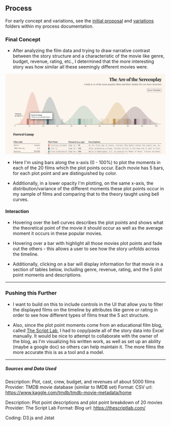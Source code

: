## Process

For early concept and variations, see the [initial proposal](https://github.com/samizdatco/dvia-2018/tree/master/4.final-project/students/am/andrew/process/initial-proposal) and [variations](https://github.com/samizdatco/dvia-2018/tree/master/4.final-project/students/am/andrew/process/variations) folders within my process documentation.

### Final Concept

- After analyzing the film data and trying to draw narrative contrast between the story structure and a characteristic of the movie like genre, budget, revenue, rating, etc., I determined that the more interesting story was how similar all these seemingly different movies were.

![final](final.png)

- Here I'm using bars along the x-axis (0 - 100%) to plot the moments in each of the 20 films which the plot points occur. Each movie has 5 bars, for each plot point and are distinguished by color.

- Additionally, in a lower opacity I'm plotting, on the same x-axis, the distribution/variance of the different moments these plot points occur in my sample of films and comparing that to the theory taught using bell curves.

#### Interaction

- Hovering over the bell curves describes the plot points and shows what the theoretical point of the movie it should occur as well as the average moment it occurs in these popular movies.

* Hovering over a bar with highlight all those movies plot points and fade out the others - this allows a user to see how the story unfolds across the timeline.

- Additionally, clicking on a bar will display information for that movie in a section of tables below, including genre, revenue, rating, and the 5 plot point moments and descriptions.

---

### Pushing this Further

- I want to build on this to include controls in the UI that allow you to filter the displayed films on the timeline by attributes like genre or rating in order to see how different types of films treat the 5 act structure.

- Also, since the plot point moments come from an educational film blog, called [The Script Lab](https://thescriptlab.com/), I had to copy/paste all of the story data into Excel manually. It would be nice to attempt to collaborate with the owner of the blog, as I'm visualizing his written work, as well as set up an ability (maybe a google doc) so others can help maintain it. The more films the more accurate this is as a tool and a model.

---
##### Sources and Data Used

Description:  Plot, cast, crew, budget, and revenues of about 5000 films
Provider: TMDB movie database (similar to IMDB set)
Format: CSV
url: https://www.kaggle.com/tmdb/tmdb-movie-metadata/home

Description:  Plot point descriptions and plot point breakdown of 20 movies
Provider: The Script Lab
Format: Blog
url: https://thescriptlab.com/

Coding: D3.js and Jstat

